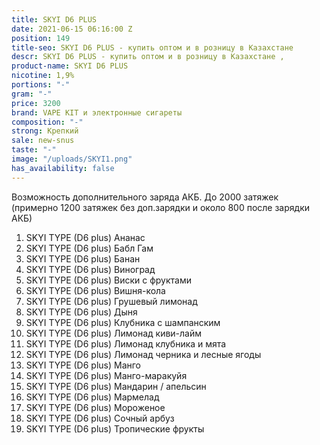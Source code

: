 ```yaml
---
title: SKYI D6 PLUS
date: 2021-06-15 06:16:00 Z
position: 149
title-seo: SKYI D6 PLUS - купить оптом и в розницу в Казахстане
descr: SKYI D6 PLUS - купить оптом и в розницу в Казахстане ,
product-name: SKYI D6 PLUS
nicotine: 1,9%
portions: "-"
gram: "-"
price: 3200
brand: VAPE KIT и электронные сигареты
composition: "-"
strong: Крепкий
sale: new-snus
taste: "-"
image: "/uploads/SKYI1.png"
has_availability: false
---
```


Возможность дополнительного заряда АКБ. До 2000 затяжек (примерно 1200 затяжек без доп.зарядки и около 800 после зарядки АКБ)

1. SKYI TYPE (D6 plus) Ананас
2. SKYI TYPE (D6 plus) Бабл Гам
3. SKYI TYPE (D6 plus) Банан
4. SKYI TYPE (D6 plus) Виноград
5. SKYI TYPE (D6 plus) Виски с фруктами
6. SKYI TYPE (D6 plus) Вишня-кола
7. SKYI TYPE (D6 plus) Грушевый лимонад
8. SKYI TYPE (D6 plus) Дыня
9. SKYI TYPE (D6 plus) Клубника с шампанским
10. SKYI TYPE (D6 plus) Лимонад киви-лайм
11. SKYI TYPE (D6 plus) Лимонад клубника и мята
12. SKYI TYPE (D6 plus) Лимонад черника и лесные ягоды
13. SKYI TYPE (D6 plus) Манго
14. SKYI TYPE (D6 plus) Манго-маракуйя
15. SKYI TYPE (D6 plus) Мандарин / апельсин
16. SKYI TYPE (D6 plus) Мармелад
17. SKYI TYPE (D6 plus) Мороженое
18. SKYI TYPE (D6 plus) Сочный арбуз
19. SKYI TYPE (D6 plus) Тропические фрукты